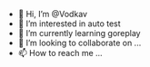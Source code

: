 - 👋 Hi, I’m @Vodkav
- 👀 I’m interested in auto test
- 🌱 I’m currently learning goreplay
- 💞️ I’m looking to collaborate on ...
- 📫 How to reach me ...

<!---
Vodkav/Vodkav is a ✨ special ✨ repository because its `README.md` (this file) appears on your GitHub profile.
You can click the Preview link to take a look at your changes.
--->
